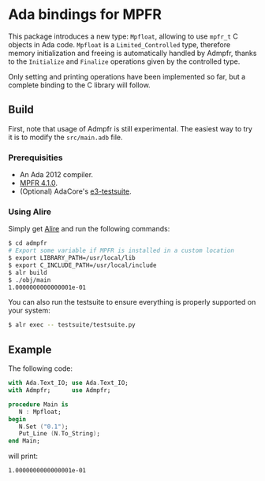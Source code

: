 # Ada bindings for MPFR

This package introduces a new type: `Mpfloat`, allowing to use `mpfr_t` C
objects in Ada code. `Mpfloat` is a `Limited_Controlled` type, therefore memory
initialization and freeing is automatically handled by Admpfr, thanks to the
`Initialize` and `Finalize` operations given by the controlled type.

Only setting and printing operations have been implemented so far, but a
complete binding to the C library will follow.

## Build

First, note that usage of Admpfr is still experimental. The easiest way to try
it is to modify the `src/main.adb` file.

### Prerequisities

- An Ada 2012 compiler.
- [MPFR 4.1.0](https://www.mpfr.org).
- (Optional) AdaCore's [e3-testsuite](https://github.com/AdaCore/e3-testsuite).

### Using Alire

Simply get [Alire](https://alire.ada.dev/) and run the following commands:

```bash
$ cd admpfr
# Export some variable if MPFR is installed in a custom location
$ export LIBRARY_PATH=/usr/local/lib
$ export C_INCLUDE_PATH=/usr/local/include
$ alr build
$ ./obj/main
1.0000000000000001e-01
```

You can also run the testsuite to ensure everything is properly supported on
your system:

```bash
$ alr exec -- testsuite/testsuite.py
```

## Example

The following code:
```ada
with Ada.Text_IO; use Ada.Text_IO;
with Admpfr;      use Admpfr;

procedure Main is
   N : Mpfloat;
begin
   N.Set ("0.1");
   Put_Line (N.To_String);
end Main;
```
will print:
```
1.0000000000000001e-01
```
